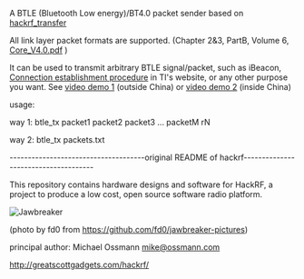A BTLE (Bluetooth Low energy)/BT4.0 packet sender based on <a href="https://github.com/mossmann/hackrf">hackrf_transfer</a>

All link layer packet formats are supported. (Chapter 2&3, PartB, Volume 6, 
<a href="https://www.google.fi/url?sa=t&rct=j&q=&esrc=s&source=web&cd=1&cad=rja&uact=8&ved=0CCAQFjAA&url=https%3A%2F%2Fwww.bluetooth.org%2Fdocman%2Fhandlers%2Fdownloaddoc.ashx%3Fdoc_id%3D229737&ei=ui3gU4GkC-up0AW4q4GwBw&usg=AFQjCNFY1IFeFAAWwimnoaWMsIRZQvPDSw&sig2=wTgMMxNPJ52NHclpsQ4XhQ&bvm=bv.72197243,d.d2k">Core_V4.0.pdf</a>   )

It can be used to transmit arbitrary BTLE signal/packet, such as iBeacon, <a href="http://processors.wiki.ti.com/index.php/BLE_sniffer_guide">Connection establishment procedure</a> in TI's website, or any other purpose you want. See <a href="http://youtu.be/Y8ttV5AEb-g">video demo 1</a> (outside China) or <a href="http://v.youku.com/v_show/id_XNzUxMDIzNzAw.html">video demo 2</a> (inside China)

usage:

way 1:  btle_tx packet1 packet2 packet3 ... packetM rN

way 2:  btle_tx packets.txt



-------------------------------------original README of hackrf-------------------------------------

This repository contains hardware designs and software for HackRF, a project to
produce a low cost, open source software radio platform.

![Jawbreaker](https://raw.github.com/mossmann/hackrf/master/doc/jawbreaker-fd0-145436.jpeg)

(photo by fd0 from https://github.com/fd0/jawbreaker-pictures)

principal author: Michael Ossmann <mike@ossmann.com>

http://greatscottgadgets.com/hackrf/
